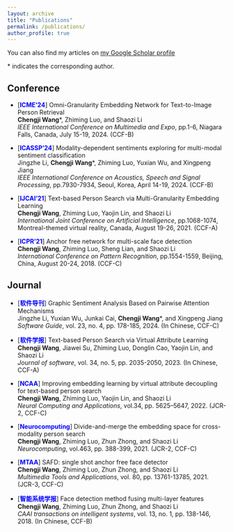 ```yaml
---
layout: archive
title: "Publications"
permalink: /publications/
author_profile: true
---
```


You can also find my articles on [my Google Scholar profile](https://scholar.google.com/citations?user=2p0kTokAAAAJ&hl=zh-CN)

\* indicates the corresponding author.

## Conference
- [<span style="color:blue">**ICME’24**</span>] Omni-Granularity Embedding Network for Text-to-Image Person Retrieval   
  **Chengji Wang**\*, Zhiming Luo, and Shaozi Li  
  _IEEE International Conference on Multimedia and Expo_, pp.1-6, Niagara Falls, Canada, July 15-19, 2024. (CCF-B)
  
- [<span style="color:blue">**ICASSP’24**</span>] Modality-dependent sentiments exploring for multi-modal sentiment classification  
  Jingzhe Li, **Chengji Wang**\*, Zhiming Luo, Yuxian Wu, and Xingpeng Jiang  
  _IEEE International Conference on Acoustics, Speech and Signal Processing_, pp.7930-7934, Seoul, Korea, April 14-19, 2024. (CCF-B)
  
- [<span style="color:blue">**IJCAI’21**</span>] Text-based Person Search via Multi-Granularity Embedding Learning  
  **Chengji Wang**, Zhiming Luo, Yaojin Lin, and Shaozi Li  
  _International Joint Conference on Artificial Intelligence_, pp.1068-1074, Montreal-themed virtual reality, Canada, August 19-26, 2021. (CCF-A)
  
- [<span style="color:blue">**ICPR’21**</span>] Anchor free network for multi-scale face detection  
  **Chengji Wang**, Zhiming Luo, Sheng Lian, and Shaozi Li  
  _International Conference on Pattern Recognition_, pp.1554-1559, Beijing, China, August 20-24, 2018. (CCF-C)

## Journal
- [<span style="color:blue">**软件导刊**</span>] Graphic Sentiment Analysis Based on Pairwise Attention Mechanisms  
  Jingzhe Li, Yuxian Wu, Junkai Cai, **Chengji Wang**\*, and Xingpeng Jiang  
  _Software Guide_, vol. 23, no. 4, pp. 178-185, 2024. (In Chinese, CCF-C)
  
- [<span style="color:blue">**软件学报**</span>] Text-based Person Search via Virtual Attribute Learning  
  **Chengji Wang**, Jiawei Su, Zhiming Luo, Donglin Cao, Yaojin Lin, and Shaozi Li   
  _Journal of software_, vol. 34, no. 5, pp. 2035-2050, 2023. (In Chinese, CCF-A)
  
- [<span style="color:blue">**NCAA**</span>] Improving embedding learning by virtual attribute decoupling for text-based person search  
  **Chengji Wang**, Zhiming Luo, Yaojin Lin, and Shaozi Li  
  _Neural Computing and Applications_, vol.34, pp. 5625–5647, 2022. (JCR-2, CCF-C)
  
- [<span style="color:blue">**Neurocomputing**</span>] Divide-and-merge the embedding space for cross-modality person search  
  **Chengji Wang**, Zhiming Luo, Zhun Zhong, and Shaozi Li  
  _Neurocomputing_, vol.463, pp. 388-399, 2021. (JCR-2, CCF-C)
  
- [<span style="color:blue">**MTAA**</span>] SAFD: single shot anchor free face detector  
  **Chengji Wang**, Zhiming Luo, Zhun Zhong, and Shaozi Li  
  _Multimedia Tools and Applications_, vol. 80, pp. 13761-13785, 2021. (JCR-3, CCF-C)
  
- [<span style="color:blue">**智能系统学报**</span>] Face detection method fusing multi-layer features  
  **Chengji Wang**, Zhiming Luo, Zhun Zhong, and Shaozi Li  
  _CAAI transactions on intelligent systems_, vol. 13, no. 1, pp. 138-146, 2018. (In Chinese, CCF-B)


